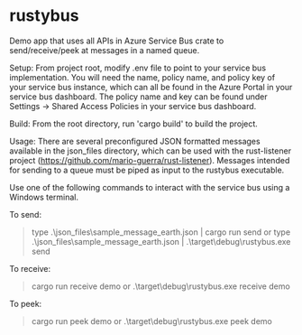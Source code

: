 # rustybus
Demo app that uses all APIs in Azure Service Bus crate to send/receive/peek at messages in a named queue.

Setup:
From project root, modify .env file to point to your service bus implementation. You will need the name,
policy name, and policy key of your service bus instance, which can all be found in the Azure Portal in
your service bus dashboard. The policy name and key can be found under Settings -> Shared Access Policies
in your service bus dashboard. 

Build:
From the root directory, run 'cargo build' to build the project. 

Usage:
There are several preconfigured JSON formatted messages available in the json_files directory, which can 
be used with the rust-listener project (https://github.com/mario-guerra/rust-listener). Messages intended
for sending to a queue must be piped as input to the rustybus executable.

Use one of the following commands to interact with the service bus using a Windows terminal.

To send:
>type .\json_files\sample_message_earth.json | cargo run send <queue name>
or
>type .\json_files\sample_message_earth.json | .\target\debug\rustybus.exe send <queue name>

To receive:
>cargo run receive demo
or
>.\target\debug\rustybus.exe receive demo

To peek:
>cargo run peek demo
or
>.\target\debug\rustybus.exe peek demo
